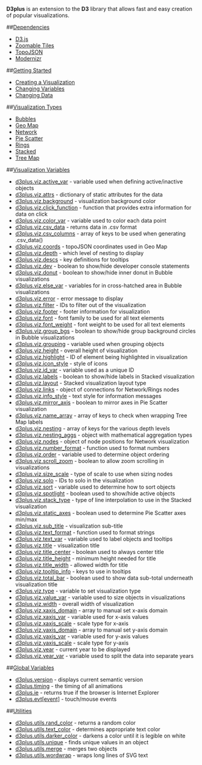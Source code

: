 **D3plus** is an extension to the **D3** library that allows fast and easy creation of popular visualizations.

##[Dependencies](wiki/Dependencies)
* [D3.js](wiki/Dependencies#wiki-d3)
* [Zoomable Tiles](wiki/Dependencies#wiki-tiles)
* [TopoJSON](wiki/Dependencies#wiki-topojson)
* [Modernizr](wiki/Dependencies#wiki-modernizr)

##[Getting Started](wiki/Getting-Started)
* [Creating a Visualization](wiki/Getting-Started#wiki-viz)
* [Changing Variables](wiki/Getting-Started#wiki-variables)
* [Changing Data](wiki/Getting-Started#wiki-data)

##[Visualization Types](wiki/Visualization-Types)
* [Bubbles](wiki/Visualization-Types#wiki-bubbles)
* [Geo Map](wiki/Visualization-Types#wiki-geo_map)
* [Network](wiki/Visualization-Types#wiki-network)
* [Pie Scatter](wiki/Visualization-Types#wiki-pie_scatter)
* [Rings](wiki/Visualization-Types#wiki-rings)
* [Stacked](wiki/Visualization-Types#wiki-stacked)
* [Tree Map](wiki/Visualization-Types#wiki-tree_map)

##[Visualization Variables](wiki/Visualization-Variables)
* [d3plus.viz.active_var](wiki/Visualization-Variables#wiki-active_var) - variable used when defining active/inactive objects
* [d3plus.viz.attrs](wiki/Visualization-Variables#wiki-attrs) - dictionary of static attributes for the data
* [d3plus.viz.background](wiki/Visualization-Variables#wiki-background) - visualization background color
* [d3plus.viz.click_function](wiki/Visualization-Variables#wiki-click_function) - function that provides extra information for data on click
* [d3plus.viz.color_var](wiki/Visualization-Variables#wiki-color_var) - variable used to color each data point
* [d3plus.viz.csv_data](wiki/Visualization-Variables#wiki-csv_data) - returns data in .csv format
* [d3plus.viz.csv_columns](wiki/Visualization-Variables#wiki-csv_columns) - array of keys to be used when generating .csv_data()
* [d3plus.viz.coords](wiki/Visualization-Variables#wiki-coords) - topoJSON coordinates used in Geo Map
* [d3plus.viz.depth](wiki/Visualization-Variables#wiki-depth) - which level of nesting to display
* [d3plus.viz.descs](wiki/Visualization-Variables#wiki-descs) - key definitions for tooltips
* [d3plus.viz.dev](wiki/Visualization-Variables#wiki-dev) - boolean to show/hide developer console statements
* [d3plus.viz.donut](wiki/Visualization-Variables#wiki-donut) - boolean to show/hide inner donut in Bubble visualizations
* [d3plus.viz.else_var](wiki/Visualization-Variables#wiki-else_var) - variables for in cross-hatched area in Bubble visualizations
* [d3plus.viz.error](wiki/Visualization-Variables#wiki-error) - error message to display
* [d3plus.viz.filter](wiki/Visualization-Variables#wiki-filter) - IDs to filter out of the visualization
* [d3plus.viz.footer](wiki/Visualization-Variables#wiki-footer) - footer information for visualization
* [d3plus.viz.font](wiki/Visualization-Variables#wiki-font) - font family to be used for all text elements
* [d3plus.viz.font_weight](wiki/Visualization-Variables#wiki-font_weight) - font weight to be used for all text elements
* [d3plus.viz.group_bgs](wiki/Visualization-Variables#wiki-group_bgs) - boolean to show/hide group background circles in Bubble visualizations
* [d3plus.viz.grouping](wiki/Visualization-Variables#wiki-grouping) - variable used when grouping objects
* [d3plus.viz.height](wiki/Visualization-Variables#wiki-height) - overall height of visualization
* [d3plus.viz.highlight](wiki/Visualization-Variables#wiki-highlight) - ID of element being highlighted in visualization
* [d3plus.viz.icon_style](wiki/Visualization-Variables#wiki-icon_style) - style of icons
* [d3plus.viz.id_var](wiki/Visualization-Variables#wiki-id_var) - variable used as a unique ID
* [d3plus.viz.labels](wiki/Visualization-Variables#wiki-labels) - boolean to show/hide labels in Stacked visualization
* [d3plus.viz.layout](wiki/Visualization-Variables#wiki-layout) - Stacked visualization layout type
* [d3plus.viz.links](wiki/Visualization-Variables#wiki-links) - object of connections for Network/Rings nodes
* [d3plus.viz.info_style](wiki/Visualization-Variables#wiki-info_style) - text style for information messages
* [d3plus.viz.mirror_axis](wiki/Visualization-Variables#wiki-mirror_axis) - boolean to mirror axes in Pie Scatter visualization
* [d3plus.viz.name_array](wiki/Visualization-Variables#wiki-name_array) - array of keys to check when wrapping Tree Map labels
* [d3plus.viz.nesting](wiki/Visualization-Variables#wiki-nesting) - array of keys for the various depth levels
* [d3plus.viz.nesting_aggs](wiki/Visualization-Variables#wiki-nesting_aggs) - object with mathematical aggregation types
* [d3plus.viz.nodes](wiki/Visualization-Variables#wiki-nodes) - object of node positions for Network visualization
* [d3plus.viz.number_format](wiki/Visualization-Variables#wiki-number_format) - function used to format numbers
* [d3plus.viz.order](wiki/Visualization-Variables#wiki-order) - variable used to determine object ordering
* [d3plus.viz.scroll_zoom](wiki/Visualization-Variables#wiki-scroll_zoom) - boolean to allow zoom scrolling in visualizations
* [d3plus.viz.size_scale](wiki/Visualization-Variables#wiki-size_scale) - type of scale to use when sizing nodes
* [d3plus.viz.solo](wiki/Visualization-Variables#wiki-solo) - IDs to solo in the visualization
* [d3plus.viz.sort](wiki/Visualization-Variables#wiki-sort) - variable used to determine how to sort objects
* [d3plus.viz.spotlight](wiki/Visualization-Variables#wiki-spotlight) - boolean used to show/hide active objects
* [d3plus.viz.stack_type](wiki/Visualization-Variables#wiki-stack_type) - type of line interpolation to use in the Stacked visualization
* [d3plus.viz.static_axes](wiki/Visualization-Variables#wiki-static_axes) - boolean used to determine Pie Scatter axes min/max
* [d3plus.viz.sub_title](wiki/Visualization-Variables#wiki-sub_title) - visualization sub-title
* [d3plus.viz.text_format](wiki/Visualization-Variables#wiki-text_format) - function used to format strings
* [d3plus.viz.text_var](wiki/Visualization-Variables#wiki-text_var) - variable used to label objects and tooltips
* [d3plus.viz.title](wiki/Visualization-Variables#wiki-title) - visualization title
* [d3plus.viz.title_center](wiki/Visualization-Variables#wiki-title_center) - boolean used to always center title
* [d3plus.viz.title_height](wiki/Visualization-Variables#wiki-title_height) - minimum height needed for title
* [d3plus.viz.title_width](wiki/Visualization-Variables#wiki-title_width) - allowed width for title
* [d3plus.viz.tooltip_info](wiki/Visualization-Variables#wiki-tooltip_info) - keys to use in tooltips
* [d3plus.viz.total_bar](wiki/Visualization-Variables#wiki-total_bar) - boolean used to show data sub-total underneath visualization title
* [d3plus.viz.type](wiki/Visualization-Variables#wiki-type) - variable to set visualization type
* [d3plus.viz.value_var](wiki/Visualization-Variables#wiki-value_var) - variable used to size objects in visualizations
* [d3plus.viz.width](wiki/Visualization-Variables#wiki-width) - overall width of visualization
* [d3plus.viz.xaxis_domain](wiki/Visualization-Variables#wiki-xaxis_domain) - array to manual set x-axis domain
* [d3plus.viz.xaxis_var](wiki/Visualization-Variables#wiki-xaxis_var) - variable used for x-axis values
* [d3plus.viz.xaxis_scale](wiki/Visualization-Variables#wiki-xaxis_scale) - scale type for x-axis
* [d3plus.viz.yaxis_domain](wiki/Visualization-Variables#wiki-yaxis_domain) - array to manual set y-axis domain
* [d3plus.viz.yaxis_var](wiki/Visualization-Variables#wiki-yaxis_var) - variable used for y-axis values
* [d3plus.viz.yaxis_scale](wiki/Visualization-Variables#wiki-yaxis_scale) - scale type for y-axis
* [d3plus.viz.year](wiki/Visualization-Variables#wiki-year) - current year to be displayed
* [d3plus.viz.year_var](wiki/Visualization-Variables#wiki-year_var) - variable used to split the data into separate years

##[Global Variables](wiki/Global-Variables)
* [d3plus.version](wiki/Global-Variables#wiki-version) - displays current semantic version
* [d3plus.timing](wiki/Global-Variables#wiki-timing) - the timing of all animations
* [d3plus.ie](wiki/Global-Variables#wiki-ie) - returns true if the browser is Internet Explorer
* [d3plus.evt[event]](wiki/Global-Variables#wiki-evt) - touch/mouse events

##[Utilities](wiki/Utilities)
* [d3plus.utils.rand_color](wiki/Utilities#wiki-rand_color) - returns a random color
* [d3plus.utils.text_color](wiki/Utilities#wiki-text_color) - determines appropriate text color
* [d3plus.utils.darker_color](wiki/Utilities#wiki-darker_color) - darkens a color until it is legible on white
* [d3plus.utils.unique](wiki/Utilities#wiki-uniques) - finds unique values in an object
* [d3plus.utils.merge](wiki/Utilities#wiki-merge) - merges two objects
* [d3plus.utils.wordwrap](wiki/Utilities#wiki-wordwrap) - wraps long lines of SVG text